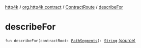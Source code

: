 [http4k](../../index.md) / [org.http4k.contract](../index.md) / [ContractRoute](index.md) / [describeFor](./describe-for.md)

# describeFor

`fun describeFor(contractRoot: `[`PathSegments`](../-path-segments/index.md)`): `[`String`](https://kotlinlang.org/api/latest/jvm/stdlib/kotlin/-string/index.html) [(source)](https://github.com/http4k/http4k/blob/master/http4k-contract/src/main/kotlin/org/http4k/contract/ContractRoute.kt#L51)